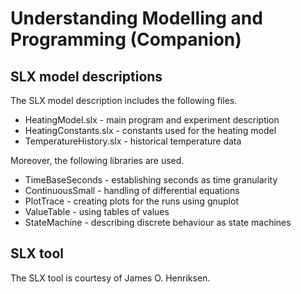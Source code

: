 # Understanding Modelling and Programming (Companion)
## SLX model descriptions

The SLX model description includes the following files.

* HeatingModel.slx - main program and experiment description
* HeatingConstants.slx - constants used for the heating model
* TemperatureHistory.slx - historical temperature data

Moreover, the following libraries are used.

* TimeBaseSeconds - establishing seconds as time granularity
* ContinuousSmall - handling of differential equations
* PlotTrace - creating plots for the runs using gnuplot
* ValueTable - using tables of values
* StateMachine - describing discrete behaviour as state machines

## SLX tool
The SLX tool is courtesy of James O. Henriksen.
